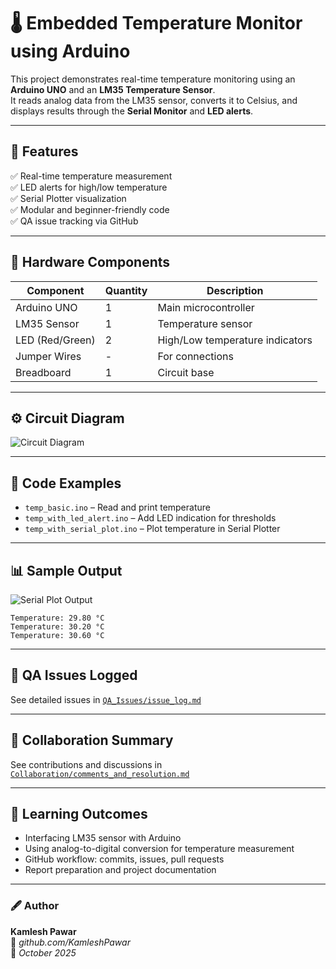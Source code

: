 # 🌡️ Embedded Temperature Monitor using Arduino

This project demonstrates real-time temperature monitoring using an **Arduino UNO** and an **LM35 Temperature Sensor**.  
It reads analog data from the LM35 sensor, converts it to Celsius, and displays results through the **Serial Monitor** and **LED alerts**.

---

## 🧠 Features
✅ Real-time temperature measurement  
✅ LED alerts for high/low temperature  
✅ Serial Plotter visualization  
✅ Modular and beginner-friendly code  
✅ QA issue tracking via GitHub  

---

## 🧰 Hardware Components
| Component | Quantity | Description |
|------------|-----------|-------------|
| Arduino UNO | 1 | Main microcontroller |
| LM35 Sensor | 1 | Temperature sensor |
| LED (Red/Green) | 2 | High/Low temperature indicators |
| Jumper Wires | - | For connections |
| Breadboard | 1 | Circuit base |

---

## ⚙️ Circuit Diagram
![Circuit Diagram](assets/wiring_diagram.png)

---

## 🧩 Code Examples
- `temp_basic.ino` – Read and print temperature  
- `temp_with_led_alert.ino` – Add LED indication for thresholds  
- `temp_with_serial_plot.ino` – Plot temperature in Serial Plotter  

---

## 📊 Sample Output
![Serial Plot Output](assets/output_serial_plot.png)

```
Temperature: 29.80 °C
Temperature: 30.20 °C
Temperature: 30.60 °C
```

---

## 🐞 QA Issues Logged
See detailed issues in [`QA_Issues/issue_log.md`](QA_Issues/issue_log.md)

---

## 👥 Collaboration Summary
See contributions and discussions in [`Collaboration/comments_and_resolution.md`](Collaboration/comments_and_resolution.md)

---

## 🎯 Learning Outcomes
- Interfacing LM35 sensor with Arduino  
- Using analog-to-digital conversion for temperature measurement  
- GitHub workflow: commits, issues, pull requests  
- Report preparation and project documentation  

---

### 🖋️ Author
**Kamlesh Pawar**  
📧 *github.com/KamleshPawar*  
📅 *October 2025*
